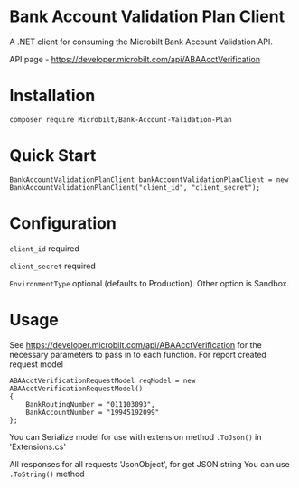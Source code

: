 # Bank Account Validation Plan Client

A .NET client for consuming the Microbilt Bank Account Validation API.

API page - https://developer.microbilt.com/api/ABAAcctVerification

# Installation

`composer require Microbilt/Bank-Account-Validation-Plan`

# Quick Start

```
BankAccountValidationPlanClient bankAccountValidationPlanClient = new BankAccountValidationPlanClient("client_id", "client_secret");
```
# Configuration

`client_id` required

`client_secret` required

`EnvironmentType` optional (defaults to Production). Other option is Sandbox. 

# Usage
See https://developer.microbilt.com/api/ABAAcctVerification for the necessary parameters to pass in to each function.
For report created request model 
```
ABAAcctVerificationRequestModel reqModel = new ABAAcctVerificationRequestModel()
{
    BankRoutingNumber = "011103093",
    BankAccountNumber = "19945192099"
};
```
You can Serialize model for use with extension method ```.ToJson()``` in 'Extensions.cs'

All responses for all requests 'JsonObject', for get JSON string You can use ```.ToString()``` method